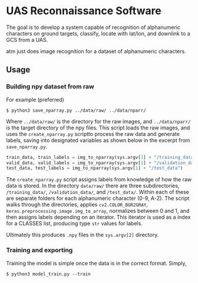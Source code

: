 # UAS Reconnaissance Software

The goal is to develop a system capable of recognition of alphanumeric characters on ground targets, classify, locate with lat/lon, and downlink to a GCS from a UAS.

atm just does image recognition for a dataset of alphanumeric characters.

## Usage

### Building npy dataset from raw

For example (preferred)

```
$ python3 save_nparray.py ../data/raw/ ../data/nparr/
```

Where `../data/raw/` is the directory for the raw images, and `../data/nparr/` is the target directory of the npy files. This script loads the raw images, and uses the `create_nparray.py` scriptto process the raw data and generate labels, saving into designated variables as shown below in the excerpt from `save_nparray.py`.

```python
train_data, train_labels = img_to_nparray(sys.argv[1] + "/training_data")
valid_data, valid_labels = img_to_nparray(sys.argv[1] + "/validation_data")
test_data, test_labels = img_to_nparray(sys.argv[1] + "/test_data")
```

The `create_nparray.py` script assigns labels from knowledge of how the raw data is stored. In the directory `data/raw/` there are three subdirectories, `/training_data/`, `/validation_data/`, and `/test_data/`. Within each of these are separate folders for each alphanumeric character (0-9, A-Z). The script walks through the directories, applies `cv2.COLOR_BGR2GRAY`, `keras.preprocessing.image.img_to_array`, normalizes between 0 and 1, and then assigns labels depending on an iterator. This iterator is used as a index for a CLASSES list, producing type `str` values for labels.

Ultimately this produces `.npy` files in the `sys.argv[2]` directory.

### Training and exporting 

Training the model is simple once the data is in the correct format. Simply,

```
$ python3 model_train.py --train
```

